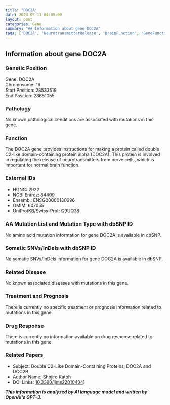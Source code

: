 ```yaml
---
title: "DOC2A"
date: 2023-05-13 00:00:00
layout: post
categories: Gene
summary: "## Information about gene DOC2A"
tags: ['DOC2A', 'NeurotransmitterRelease', 'BrainFunction', 'GeneFunction', 'GeneticInformation', 'Neuroscience', 'Protein', 'Mutation']
---
```


## Information about gene DOC2A

### Genetic Position
Gene: DOC2A  
Chromosome: 16  
Start Position: 28533519  
End Position: 28651055  

### Pathology
No known pathological conditions are associated with mutations in this gene.

### Function
The DOC2A gene provides instructions for making a protein called double C2-like domain-containing protein alpha (DOC2A). This protein is involved in regulating the release of neurotransmitters from nerve cells, which is important for normal brain function.

### External IDs
- HGNC: 2922
- NCBI Entrez: 84409
- Ensembl: ENSG00000130996
- OMIM: 607055
- UniProtKB/Swiss-Prot: Q9UQ38

### AA Mutation List and Mutation Type with dbSNP ID
No amino acid mutation information for gene DOC2A is available in dbSNP.

### Somatic SNVs/InDels with dbSNP ID
No somatic SNVs/InDels information for gene DOC2A is available in dbSNP.

### Related Disease
No known associated diseases with mutations in this gene.

### Treatment and Prognosis
There is currently no specific treatment or prognosis information related to mutations in this gene.

### Drug Response
There is currently no information available on drug response related to mutations in this gene.

### Related Papers
- Subject: Double C2-Like Domain-Containing Proteins, DOC2A and DOC2B
- Author Name: Shojiro Katoh
- DOI Links: [10.3390/ijms22010404](https://doi.org/10.3390/ijms22010404))

**_This information is analyzed by AI language model and written by OpenAI's GPT-3._**
